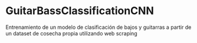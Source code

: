 # GuitarBassClassificationCNN
Entrenamiento de un modelo de clasificación de bajos y guitarras a partir de un dataset de cosecha propia utilizando web scraping
